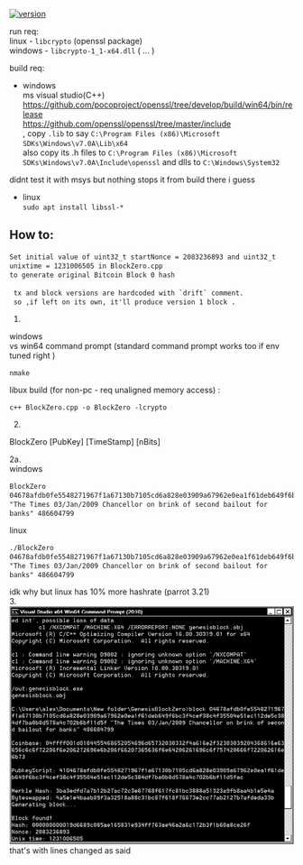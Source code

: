 [![version](https://img.shields.io/github/downloads/alexeyneu/GenesisBlockZero/total.svg?style=plastic)](https://github.com/alexeyneu//GenesisBlockZero/releases/latest)


run req:  
linux - `libcrypto` (openssl package)  
windows - `libcrypto-1_1-x64.dll`  ( ... )

build req:  
 - windows  
ms visual studio(C++)  
https://github.com/pocoproject/openssl/tree/develop/build/win64/bin/release  
https://github.com/openssl/openssl/tree/master/include  
, copy `.lib` to say  `C:\Program Files (x86)\Microsoft SDKs\Windows\v7.0A\Lib\x64`  
also copy its .h files to `C:\Program Files (x86)\Microsoft SDKs\Windows\v7.0A\Include\openssl`
and dlls to `C:\Windows\System32`

didnt test it with msys but nothing stops it from build there i guess   

 - linux  
`sudo apt install libssl-*`  

## How to:  

	Set initial value of uint32_t startNonce = 2083236893 and uint32_t unixtime = 1231006505 in BlockZero.cpp  
    to generate original Bitcoin Block 0 hash

	 tx and block versions are hardcoded with `drift` comment.  
	 so ,if left on its own, it'll produce version 1 block .  
1.
windows  
vs win64 command prompt (standard command prompt works too if env tuned right ) 
```
nmake
```
libux build (for non-pc - req unaligned memory access) : 
```
c++ BlockZero.cpp -o BlockZero -lcrypto
```
2.
BlockZero [PubKey] [TimeStamp] [nBits]

2a.  
windows
```
BlockZero 04678afdb0fe5548271967f1a67130b7105cd6a828e03909a67962e0ea1f61deb649f6bc3f4cef38c4f35504e51ec112de5c384df7ba0b8d578a4c702b6bf11d5f "The Times 03/Jan/2009 Chancellor on brink of second bailout for banks" 486604799
```
linux
```
./BlockZero 04678afdb0fe5548271967f1a67130b7105cd6a828e03909a67962e0ea1f61deb649f6bc3f4cef38c4f35504e51ec112de5c384df7ba0b8d578a4c702b6bf11d5f "The Times 03/Jan/2009 Chancellor on brink of second bailout for banks" 486604799
```
idk why but linux has 10% more hashrate (parrot 3.21)  
3.
![Screen1](/screens/Untitled%201.jpg)  
that's with lines changed as said
